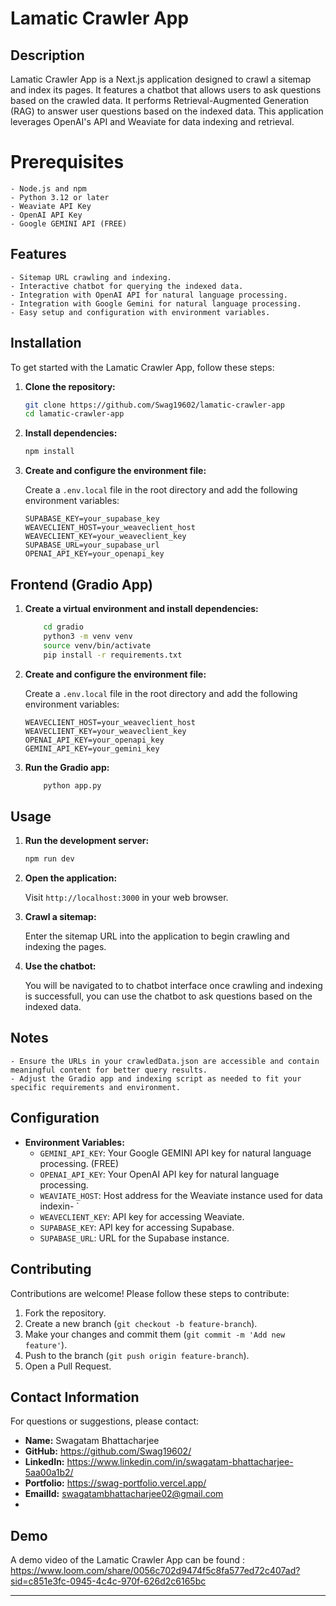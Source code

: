 # Lamatic Crawler App

## Description

Lamatic Crawler App is a Next.js application designed to crawl a sitemap and index its pages. It features a chatbot that allows users to ask questions based on the crawled data. It performs Retrieval-Augmented Generation (RAG) to answer user questions based on the indexed data. This application leverages OpenAI's API and Weaviate for data indexing and retrieval.
# Prerequisites

	- Node.js and npm
	- Python 3.12 or later
	- Weaviate API Key
	- OpenAI API Key
    - Google GEMINI API (FREE)
## Features

    - Sitemap URL crawling and indexing.
    - Interactive chatbot for querying the indexed data.
    - Integration with OpenAI API for natural language processing.
    - Integration with Google Gemini for natural language processing.
    - Easy setup and configuration with environment variables.

## Installation

To get started with the Lamatic Crawler App, follow these steps:

1. **Clone the repository:**

    ```sh
    git clone https://github.com/Swag19602/lamatic-crawler-app
    cd lamatic-crawler-app
    ```

2. **Install dependencies:**

    ```sh
    npm install
    ```

3. **Create and configure the environment file:**

    Create a `.env.local` file in the root directory and add the following environment variables:

    ```plaintext
    SUPABASE_KEY=your_supabase_key
    WEAVECLIENT_HOST=your_weaveclient_host
    WEAVECLIENT_KEY=your_weaveclient_key
    SUPABASE_URL=your_supabase_url
    OPENAI_API_KEY=your_openapi_key
    ```
## Frontend (Gradio App)
1.	**Create a virtual environment and install dependencies:**
    ```sh
        cd gradio
        python3 -m venv venv
        source venv/bin/activate
        pip install -r requirements.txt
    ```
3. **Create and configure the environment file:**

    Create a `.env.local` file in the root directory and add the following environment variables:

    ```plaintext
    WEAVECLIENT_HOST=your_weaveclient_host
    WEAVECLIENT_KEY=your_weaveclient_key
    OPENAI_API_KEY=your_openapi_key
    GEMINI_API_KEY=your_gemini_key
    ```
5.	**Run the Gradio app:**
    ```sh
        python app.py
    ```
## Usage

1. **Run the development server:**

    ```sh
    npm run dev
    ```

2. **Open the application:**

    Visit `http://localhost:3000` in your web browser.

3. **Crawl a sitemap:**

    Enter the sitemap URL into the application to begin crawling and indexing the pages.

4. **Use the chatbot:**

    You will be navigated to  to chatbot interface once crawling and indexing is successfull, you can  use the chatbot to ask questions based on the indexed data.

## Notes

	- Ensure the URLs in your crawledData.json are accessible and contain meaningful content for better query results.
	- Adjust the Gradio app and indexing script as needed to fit your specific requirements and environment.

## Configuration

- **Environment Variables:**
    - `GEMINI_API_KEY`: Your Google GEMINI API key for natural language processing. (FREE)
    - `OPENAI_API_KEY`: Your OpenAI API key for natural language processing.
    - `WEAVIATE_HOST`: Host address for the Weaviate instance used for data indexin- `
	- `WEAVECLIENT_KEY`: API key for accessing Weaviate.
	- `SUPABASE_KEY`: API key for accessing Supabase.
	- `SUPABASE_URL`: URL for the Supabase instance.

## Contributing

Contributions are welcome! Please follow these steps to contribute:

1. Fork the repository.
2. Create a new branch (`git checkout -b feature-branch`).
3. Make your changes and commit them (`git commit -m 'Add new feature'`).
4. Push to the branch (`git push origin feature-branch`).
5. Open a Pull Request.


## Contact Information

For questions or suggestions, please contact:

- **Name:** Swagatam Bhattacharjee
- **GitHub:** https://github.com/Swag19602/
- **LinkedIn:** https://www.linkedin.com/in/swagatam-bhattacharjee-5aa00a1b2/
- **Portfolio:** https://swag-portfolio.vercel.app/
- **EmailId:** swagatambhattacharjee02@gmail.com
- 

## Demo

A demo video of the Lamatic Crawler App can be found : https://www.loom.com/share/0056c702d9474f5c8fa577ed72c407ad?sid=c851e3fc-0945-4c4c-970f-626d2c6165bc

---